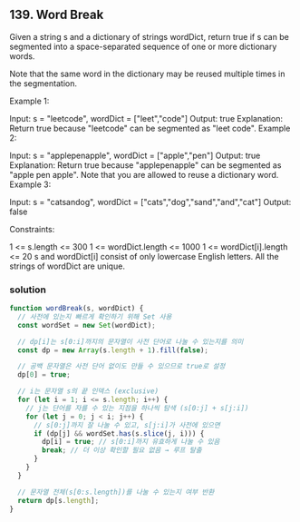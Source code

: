 ## 139. Word Break

Given a string s and a dictionary of strings wordDict, return true if s can be segmented into a space-separated sequence of one or more dictionary words.

Note that the same word in the dictionary may be reused multiple times in the segmentation.

Example 1:

Input: s = "leetcode", wordDict = ["leet","code"]
Output: true
Explanation: Return true because "leetcode" can be segmented as "leet code".
Example 2:

Input: s = "applepenapple", wordDict = ["apple","pen"]
Output: true
Explanation: Return true because "applepenapple" can be segmented as "apple pen apple".
Note that you are allowed to reuse a dictionary word.
Example 3:

Input: s = "catsandog", wordDict = ["cats","dog","sand","and","cat"]
Output: false

Constraints:

1 <= s.length <= 300
1 <= wordDict.length <= 1000
1 <= wordDict[i].length <= 20
s and wordDict[i] consist of only lowercase English letters.
All the strings of wordDict are unique.

### solution

```js
function wordBreak(s, wordDict) {
  // 사전에 있는지 빠르게 확인하기 위해 Set 사용
  const wordSet = new Set(wordDict);

  // dp[i]는 s[0:i]까지의 문자열이 사전 단어로 나눌 수 있는지를 의미
  const dp = new Array(s.length + 1).fill(false);

  // 공백 문자열은 사전 단어 없이도 만들 수 있으므로 true로 설정
  dp[0] = true;

  // i는 문자열 s의 끝 인덱스 (exclusive)
  for (let i = 1; i <= s.length; i++) {
    // j는 단어를 자를 수 있는 지점을 하나씩 탐색 (s[0:j] + s[j:i])
    for (let j = 0; j < i; j++) {
      // s[0:j]까지 잘 나눌 수 있고, s[j:i]가 사전에 있으면
      if (dp[j] && wordSet.has(s.slice(j, i))) {
        dp[i] = true; // s[0:i]까지 유효하게 나눌 수 있음
        break; // 더 이상 확인할 필요 없음 → 루프 탈출
      }
    }
  }

  // 문자열 전체(s[0:s.length])를 나눌 수 있는지 여부 반환
  return dp[s.length];
}
```
